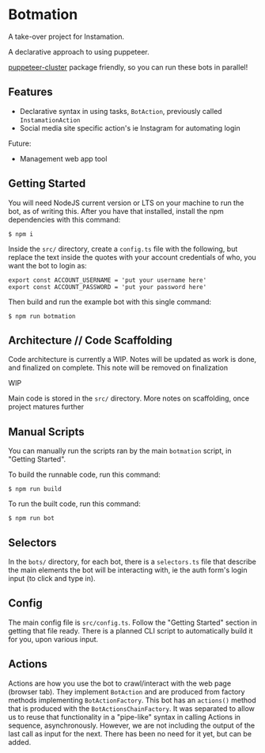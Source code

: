 # Botmation

A take-over project for Instamation.

A declarative approach to using puppeteer.

[puppeteer-cluster](https://github.com/thomasdondorf/puppeteer-cluster) package friendly, so you can run these bots in parallel!

## Features

 - Declarative syntax in using tasks, `BotAction`, previously called `InstamationAction`
 - Social media site specific action's ie Instagram for automating login

Future:
 - Management web app tool

## Getting Started

You will need NodeJS current version or LTS on your machine to run the bot, as of writing this. After you have that installed, install the npm dependencies with this command:

```
$ npm i
```

Inside the `src/` directory, create a `config.ts` file with the following, but replace the text inside the quotes with your account credentials of who, you want the bot to login as:
```
export const ACCOUNT_USERNAME = 'put your username here'
export const ACCOUNT_PASSWORD = 'put your password here'
```

Then build and run the example bot with this single command:
```
$ npm run botmation
```

## Architecture // Code Scaffolding

Code architecture is currently a WIP. Notes will be updated as work is done, and finalized on complete. This note will be removed on finalization

WIP

Main code is stored in the `src/` directory. More notes on scaffolding, once project matures further

## Manual Scripts

You can manually run the scripts ran by the main `botmation` script, in "Getting Started".

To build the runnable code, run this command:
```
$ npm run build
```

To run the built code, run this command:
```
$ npm run bot
```

## Selectors

In the `bots/` directory, for each bot, there is a `selectors.ts` file that describe the main elements the bot will be interacting with, ie the auth form's login input (to click and type in).

## Config

The main config file is `src/config.ts`. Follow the "Getting Started" section in getting that file ready. There is a planned CLI script to automatically build it for you, upon various input.

## Actions

Actions are how you use the bot to crawl/interact with the web page (browser tab). They implement `BotAction` and are produced from factory methods implementing `BotActionFactory`. This bot has an `actions()` method that is produced with the `BotActionsChainFactory`. It was separated to allow us to reuse that functionality in a "pipe-like" syntax in calling Actions in sequence, asynchronously. However, we are not including the output of the last call as input for the next. There has been no need for it yet, but can be added.

